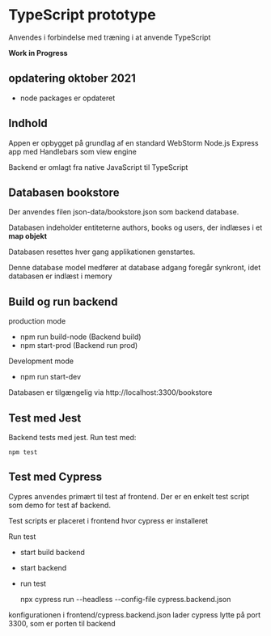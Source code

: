 # TypeScript prototype

Anvendes i forbindelse med træning i at anvende TypeScript

**Work in Progress**

## opdatering oktober 2021

- node packages er opdateret

## Indhold

Appen er opbygget på grundlag af en standard WebStorm Node.js Express app med Handlebars som view engine

Backend er omlagt fra native JavaScript til TypeScript

## Databasen bookstore

Der anvendes filen json-data/bookstore.json som backend database.

Databasen indeholder entiteterne authors, books og users, der indlæses i et **map objekt**

Databasen resettes hver gang applikationen genstartes.

Denne database model medfører at database adgang foregår synkront, idet databasen er indlæst i memory

## Build og run backend

production mode

- npm run build-node (Backend build)
- npm start-prod     (Backend run prod)

Development mode
- npm run start-dev

Databasen er tilgængelig via http://localhost:3300/bookstore

## Test med Jest

Backend tests med jest. Run test med:

    npm test

## Test med Cypress

Cypres anvendes primært til test af frontend. Der er en enkelt test script som demo for test af backend.

Test scripts er placeret i frontend hvor cypress er installeret

Run test
- start build backend
- start backend
- run test

    npx cypress run --headless --config-file cypress.backend.json

konfigurationen i frontend/cypress.backend.json lader cypress lytte på port 3300, som er porten til backend


